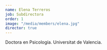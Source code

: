 ```yaml
---
name: Elena Terreros
job: Subdirectora
order: 1
image: "/media/members/elena.jpg"
director: true
---
```


Doctora en Psicología. Universitat de Valencia.
